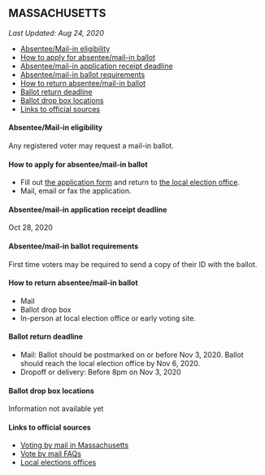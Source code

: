 ## MASSACHUSETTS

*Last Updated: Aug 24, 2020*

* [Absentee/Mail-in eligibility](#absenteemail-in-eligibility)
* [How to apply for absentee/mail-in ballot](#how-to-apply-for-absenteemail-in-ballot)
* [Absentee/mail-in application receipt deadline](#absenteemail-in-application-receipt-deadline)
* [Absentee/mail-in ballot requirements](#absenteemail-in-ballot-requirements)
* [How to return absentee/mail-in ballot](#how-to-return-absenteemail-in-ballot)
* [Ballot return deadline](#ballot-return-deadline)
* [Ballot drop box locations](#ballot-drop-box-locations)
* [Links to official sources](#links-to-official-sources)


#### Absentee/Mail-in eligibility
Any registered voter may request a mail-in ballot.


#### How to apply for absentee/mail-in ballot
* Fill out [the application form](https://www.sec.state.ma.us/ele/elepdf/2020-Vote-by-Mail-Application.pdf) and return to [the local election office](https://www.sec.state.ma.us/ele/eleev/ev-find-my-election-office.htm).
* Mail, email or fax the application.


#### Absentee/mail-in application receipt deadline
Oct 28, 2020


#### Absentee/mail-in ballot requirements
First time voters may be required to send a copy of their ID with the ballot.


#### How to return absentee/mail-in ballot
* Mail
* Ballot drop box
* In-person at local election office or early voting site.


#### Ballot return deadline
* Mail: Ballot should be postmarked on or before Nov 3, 2020. Ballot should reach the local
election office by Nov 6, 2020.
* Dropoff or delivery: Before 8pm on Nov 3, 2020


#### Ballot drop box locations
Information not available yet


#### Links to official sources
* [Voting by mail in Massachusetts](https://www.sec.state.ma.us/ele/eleev/early-voting-by-mail.htm)
* [Vote by mail FAQs](https://www.sec.state.ma.us/ele/eleev/early-voting-faq.htm)
* [Local elections offices](https://www.sec.state.ma.us/ele/eleev/ev-find-my-election-office.htm)

